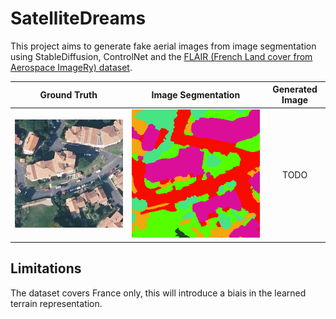 SatelliteDreams
======

This project aims to generate fake aerial images from image segmentation using StableDiffusion, ControlNet and the [FLAIR (French Land cover from Aerospace ImageRy)  dataset](https://ignf.github.io/FLAIR/).

Ground Truth               |  Image Segmentation      |  Generated Image
:-------------------------:|:------------------------:|:-------------------------:
![](images/img_ex.png)     |  ![](images/msk_ex.png)  |  TODO

## Limitations

The dataset covers France only, this will introduce a biais in the learned terrain representation.
